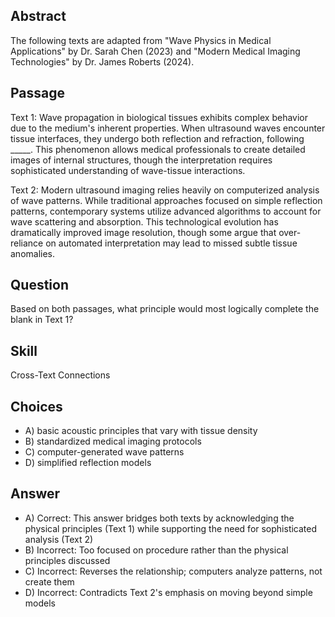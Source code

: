 ## Abstract
The following texts are adapted from "Wave Physics in Medical Applications" by Dr. Sarah Chen (2023) and "Modern Medical Imaging Technologies" by Dr. James Roberts (2024).

## Passage
Text 1:
Wave propagation in biological tissues exhibits complex behavior due to the medium's inherent properties. When ultrasound waves encounter tissue interfaces, they undergo both reflection and refraction, following _____. This phenomenon allows medical professionals to create detailed images of internal structures, though the interpretation requires sophisticated understanding of wave-tissue interactions.

Text 2:
Modern ultrasound imaging relies heavily on computerized analysis of wave patterns. While traditional approaches focused on simple reflection patterns, contemporary systems utilize advanced algorithms to account for wave scattering and absorption. This technological evolution has dramatically improved image resolution, though some argue that over-reliance on automated interpretation may lead to missed subtle tissue anomalies.

## Question
Based on both passages, what principle would most logically complete the blank in Text 1?

## Skill
Cross-Text Connections

## Choices
- A) basic acoustic principles that vary with tissue density
- B) standardized medical imaging protocols
- C) computer-generated wave patterns
- D) simplified reflection models

## Answer
- A) Correct: This answer bridges both texts by acknowledging the physical principles (Text 1) while supporting the need for sophisticated analysis (Text 2)
- B) Incorrect: Too focused on procedure rather than the physical principles discussed
- C) Incorrect: Reverses the relationship; computers analyze patterns, not create them
- D) Incorrect: Contradicts Text 2's emphasis on moving beyond simple models